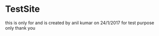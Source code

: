 # TestSite
this is only for and is created by anil kumar on 24/1/2017 for test purpose only thank you
